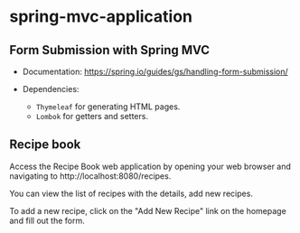 # spring-mvc-application


## Form Submission with Spring MVC

- Documentation: https://spring.io/guides/gs/handling-form-submission/

- Dependencies:
    - `Thymeleaf` for generating HTML pages.
    - `Lombok` for getters and setters.

## Recipe book

Access the Recipe Book web application by opening your web browser and navigating to http://localhost:8080/recipes.

You can view the list of recipes with the details, add new recipes.

To add a new recipe, click on the "Add New Recipe" link on the homepage and fill out the form.